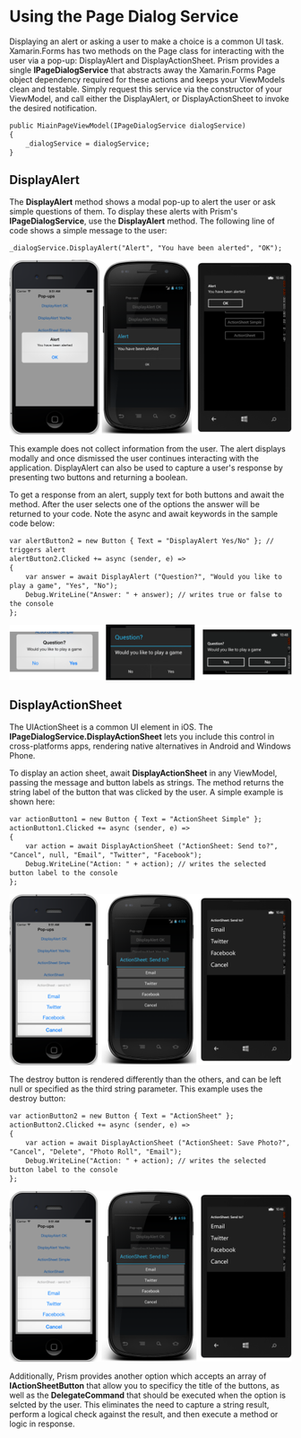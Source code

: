 ﻿# Using the Page Dialog Service

Displaying an alert or asking a user to make a choice is a common UI task. Xamarin.Forms has two methods on the Page class for interacting with the user via a pop-up: DisplayAlert and DisplayActionSheet.  Prism provides a single **IPageDialogService** that abstracts away the Xamarin.Forms Page object dependency required for these actions and keeps your ViewModels clean and testable.  Simply request this service via the constructor of your ViewModel, and call either the DisplayAlert, or DisplayActionSheet to invoke the desired notification.

```
public MiainPageViewModel(IPageDialogService dialogService)
{
    _dialogService = dialogService;
}
```

## DisplayAlert
The **DisplayAlert** method shows a modal pop-up to alert the user or ask simple questions of them. To display these alerts with Prism's **IPageDialogService**, use the **DisplayAlert** method. The following line of code shows a simple message to the user:

```
_dialogService.DisplayAlert("Alert", "You have been alerted", "OK");
```

![](images/pagedialogservice_01.png)

This example does not collect information from the user. The alert displays modally and once dismissed the user continues interacting with the application. DisplayAlert can also be used to capture a user's response by presenting two buttons and returning a boolean.

To get a response from an alert, supply text for both buttons and await the method. After the user selects one of the options the answer will be returned to your code. Note the async and await keywords in the sample code below:

```
var alertButton2 = new Button { Text = "DisplayAlert Yes/No" }; // triggers alert
alertButton2.Clicked += async (sender, e) => 
{
    var answer = await DisplayAlert ("Question?", "Would you like to play a game", "Yes", "No");
    Debug.WriteLine("Answer: " + answer); // writes true or false to the console
};
```
![](images/pagedialogservice_02.png)

## DisplayActionSheet

The UIActionSheet is a common UI element in iOS. The **IPageDialogService.DisplayActionSheet** lets you include this control in cross-platforms apps, rendering native alternatives in Android and Windows Phone.

To display an action sheet, await **DisplayActionSheet** in any ViewModel, passing the message and button labels as strings. The method returns the string label of the button that was clicked by the user. A simple example is shown here:

```
var actionButton1 = new Button { Text = "ActionSheet Simple" };
actionButton1.Clicked += async (sender, e) => 
{
    var action = await DisplayActionSheet ("ActionSheet: Send to?", "Cancel", null, "Email", "Twitter", "Facebook");
    Debug.WriteLine("Action: " + action); // writes the selected button label to the console
};
```
![](images/pagedialogservice_03.png)

The destroy button is rendered differently than the others, and can be left null or specified as the third string parameter. This example uses the destroy button:

```
var actionButton2 = new Button { Text = "ActionSheet" };
actionButton2.Clicked += async (sender, e) => 
{
    var action = await DisplayActionSheet ("ActionSheet: Save Photo?", "Cancel", "Delete", "Photo Roll", "Email");
    Debug.WriteLine("Action: " + action); // writes the selected button label to the console
};
```

![](images/pagedialogservice_03.png)

Additionally, Prism provides another option which accepts an array of **IActionSheetButton** that allow you to specificy the title of the buttons, as well as the **DelegateCommand** that should be executed when the option is selcted by the user.  This eliminates the need to capture a string result, perform a logical check against the result, and then execute a method or logic in response.




